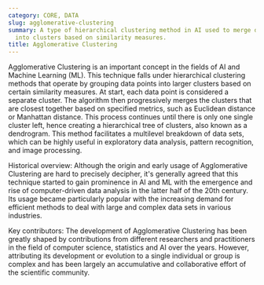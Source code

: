 ```yaml
---
category: CORE, DATA
slug: agglomerative-clustering
summary: A type of hierarchical clustering method in AI used to merge data points
  into clusters based on similarity measures.
title: Agglomerative Clustering
---
```


Agglomerative Clustering is an important concept in the fields of AI and Machine Learning (ML). This technique falls under hierarchical clustering methods that operate by grouping data points into larger clusters based on certain similarity measures. At start, each data point is considered a separate cluster. The algorithm then progressively merges the clusters that are closest together based on specified metrics, such as Euclidean distance or Manhattan distance. This process continues until there is only one single cluster left, hence creating a hierarchical tree of clusters, also known as a dendrogram. This method facilitates a multilevel breakdown of data sets, which can be highly useful in exploratory data analysis, pattern recognition, and image processing.

Historical overview: Although the origin and early usage of Agglomerative Clustering are hard to precisely decipher, it's generally agreed that this technique started to gain prominence in AI and ML with the emergence and rise of computer-driven data analysis in the latter half of the 20th century. Its usage became particularly popular with the increasing demand for efficient methods to deal with large and complex data sets in various industries.

Key contributors: The development of Agglomerative Clustering has been greatly shaped by contributions from different researchers and practitioners in the field of computer science, statistics and AI over the years. However, attributing its development or evolution to a single individual or group is complex and has been largely an accumulative and collaborative effort of the scientific community.